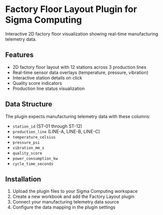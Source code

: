 # Factory Floor Layout Plugin for Sigma Computing

Interactive 2D factory floor visualization showing real-time manufacturing telemetry data.

## Features

- 2D factory floor layout with 12 stations across 3 production lines
- Real-time sensor data overlays (temperature, pressure, vibration)
- Interactive station details on click
- Quality score indicators
- Production line status visualization

## Data Structure

The plugin expects manufacturing telemetry data with these columns:
- `station_id` (ST-01 through ST-12)
- `production_line` (LINE-A, LINE-B, LINE-C)
- `temperature_celsius`
- `pressure_psi`
- `vibration_mm_s`
- `quality_score`
- `power_consumption_kw`
- `cycle_time_seconds`

## Installation

1. Upload the plugin files to your Sigma Computing workspace
2. Create a new workbook and add the Factory Layout plugin
3. Connect your manufacturing telemetry data source
4. Configure the data mapping in the plugin settings